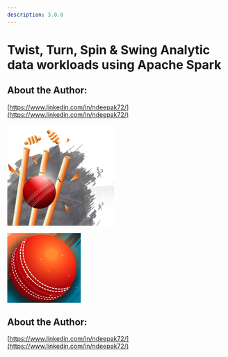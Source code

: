 ```yaml
---
description: 3.0.0
---
```


# Twist, Turn, Spin & Swing Analytic data workloads using Apache Spark

## About the Author:

[https://www.linkedin.com/in/ndeepak72/](https://www.linkedin.com/in/ndeepak72/)

![](.gitbook/assets/cricket.png)

![](.gitbook/assets/ball.png)

## 

## About the Author:

[https://www.linkedin.com/in/ndeepak72/](https://www.linkedin.com/in/ndeepak72/)





